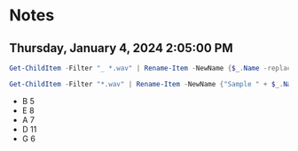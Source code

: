 # Notes

## Thursday, January 4, 2024 2:05:00 PM

```PowerShell
Get-ChildItem -Filter "_ *.wav" | Rename-Item -NewName {$_.Name -replace '^_ '}
```

```PowerShell
Get-ChildItem -Filter "*.wav" | Rename-Item -NewName {"Sample " + $_.Name}
```

- B 5
- E 8 
- A 7
- D 11
- G 6